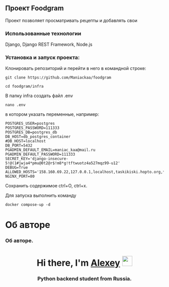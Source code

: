 ## Проект Foodgram

Проект позволяет просматривать рецепты и добавлять свои 


### Использованные технологии

Django, Django REST Framework, Node.js


### Установка и запуск проекта: 

Клонировать репозиторий и перейти в него в командной строке:

```
git clone https://github.com/Maniackaa/foodgram
```

```
cd foodgram/infra
```
В папку infra создать файл .env
```
nano .env
```

в котором указать переменные, например:
```
POSTGRES_USER=postgres
POSTGRES_PASSWORD=111333
POSTGRES_DB=postgres_db
DB_HOST=db_postgres_container
#DB_HOST=localhost
DB_PORT=5432
PGADMIN_DEFAULT_EMAIL=maniac_kaa@mail.ru
PGADMIN_DEFAULT_PASSWORD=111333
SECRET_KEY='django-insecure-5!@(1#jwja4*pmu@0t2@r$!m8*g!tftwuotz4a527mqz99-u12'
DEBUG=True
ALLOWED_HOSTS='158.160.69.22,127.0.0.1,localhost,taskikiski.hopto.org,*'
NGINX_PORT=80
```
Сохранить содержимое ctrl+O, ctrl+x. 

Для запуска выполнить команду 
```
docker compose-up -d
```

# Об авторе
### Об авторе.
<h1 align="center">Hi there, I'm <a href="https://oldit.ru" target="_blank">Alexey</a> 
<img src="https://github.com/blackcater/blackcater/raw/main/images/Hi.gif" height="32"/></h1>
<h3 align="center">Python backend student from Russia.</h3>